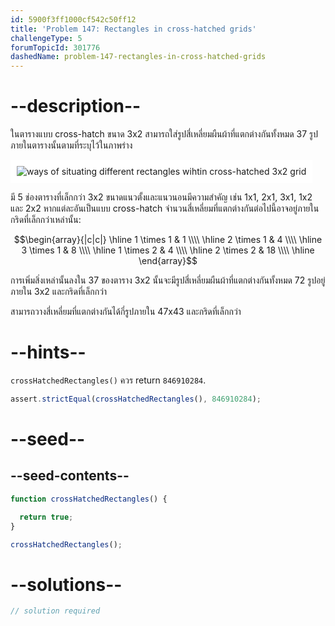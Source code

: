 ```yaml
---
id: 5900f3ff1000cf542c50ff12
title: 'Problem 147: Rectangles in cross-hatched grids'
challengeType: 5
forumTopicId: 301776
dashedName: problem-147-rectangles-in-cross-hatched-grids
---
```


# --description--

ในตารางแบบ cross-hatch ขนาด 3x2 สามารถใส่รูปสี่เหลี่ยมผืนผ้าที่แตกต่างกันทั้งหมด 37 รูปภายในตารางนั้นตามที่ระบุไว้ในภาพร่าง

<img class="img-responsive center-block" alt="ways of situating different rectangles wihtin cross-hatched 3x2 grid" src="https://cdn.freecodecamp.org/curriculum/project-euler/rectangles-in-cross-hatched-grids.png" style="background-color: white; padding: 10px;">

มี 5 ช่องตารางที่เล็กกว่า 3x2 ขนาดแนวตั้งและแนวนอนมีความสำคัญ เช่น 1x1, 2x1, 3x1, 1x2 และ 2x2 หากแต่ละอันเป็นแบบ cross-hatch จำนวนสี่เหลี่ยมที่แตกต่างกันต่อไปนี้อาจอยู่ภายในกริดที่เล็กกว่าเหล่านั้น:

$$\begin{array}{|c|c|}
\hline
  1 \times 1 & 1  \\\\ \hline
  2 \times 1 & 4  \\\\ \hline
  3 \times 1 & 8  \\\\ \hline
  1 \times 2 & 4  \\\\ \hline
  2 \times 2 & 18 \\\\ \hline
\end{array}$$

การเพิ่มสิ่งเหล่านั้นลงใน 37 ของตาราง 3x2 นั้นจะมีรูปสี่เหลี่ยมผืนผ้าที่แตกต่างกันทั้งหมด 72 รูปอยู่ภายใน 3x2 และกริดที่เล็กกว่า

สามารถวางสี่เหลี่ยมที่แตกต่างกันได้กี่รูปภายใน 47x43 และกริดที่เล็กกว่า

# --hints--

`crossHatchedRectangles()` ควร return `846910284`.

```js
assert.strictEqual(crossHatchedRectangles(), 846910284);
```

# --seed--

## --seed-contents--

```js
function crossHatchedRectangles() {

  return true;
}

crossHatchedRectangles();
```

# --solutions--

```js
// solution required
```
